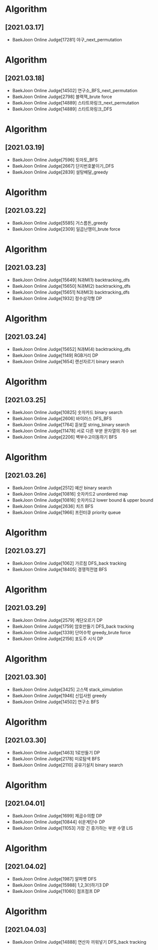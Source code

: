 # Algorithm<br>
## [2021.03.17]
* BaekJoon Online Judge[17281] 야구_next_permutation<br>
# Algorithm<br>
## [2021.03.18]
* BaekJoon Online Judge[14502] 연구소_BFS_next_permutation<br>
* BaekJoon Online Judge[2798]  블랙잭_brute force<br>
* BaekJoon Online Judge[14889] 스타트와링크_next_permutation<br>
* BaekJoon Online Judge[14889] 스타트와링크_DFS<br>
# Algorithm<br>
## [2021.03.19]
* BaekJoon Online Judge[7596] 토마토_BFS<br>
* BaekJoon Online Judge[2667] 단지번호붙이기_DFS<br>
* BaekJoon Online Judge[2839] 설탕배달_greedy<br>
# Algorithm<br>
## [2021.03.22]
* BaekJoon Online Judge[5585] 거스름돈_greedy<br>
* BaekJoon Online Judge[2309] 일곱난쟁이_brute force<br>
# Algorithm<br>
## [2021.03.23]
* BaekJoon Online Judge[15649] N과M(1) backtracking_dfs<br>
* BaekJoon Online Judge[15650] N과M(2) backtracking_dfs<br>
* BaekJoon Online Judge[15651] N과M(3) backtracking_dfs<br>
* BaekJoon Online Judge[1932]  정수삼각형 DP<br>
# Algorithm<br>
## [2021.03.24]
* BaekJoon Online Judge[15652] N과M(4) backtracking_dfs<br>
* BaekJoon Online Judge[1149]  RGB거리 DP<br>
* BaekJoon Online Judge[1654]  랜선자르기 binary search<br>
# Algorithm<br>
## [2021.03.25]
* BaekJoon Online Judge[10825] 숫자카드 binary search<br>
* BaekJoon Online Judge[2606]  바이러스 DFS_BFS<br>
* BaekJoon Online Judge[1764]  듣보잡 string_binary search<br>
* BaekJoon Online Judge[11478] 서로 다른 부분 문자열의 개수 set<br>
* BaekJoon Online Judge[2206]  벽부수고이동하기 BFS<br>
# Algorithm<br>
## [2021.03.26]
* BaekJoon Online Judge[2512]  예산 binary search<br>
* BaekJoon Online Judge[10816] 숫자카드2 unordered map<br>
* BaekJoon Online Judge[10816] 숫자카드2 lower bound & upper bound<br>
* BaekJoon Online Judge[2636]  치즈 BFS<br>
* BaekJoon Online Judge[1966]  프린터큐 priority queue<br>
# Algorithm<br>
## [2021.03.27]
* BaekJoon Online Judge[1062]  가르침 DFS_back tracking<br>
* BaekJoon Online Judge[18405] 경쟁적전염 BFS<br>
# Algorithm<br>
## [2021.03.29]
* BaekJoon Online Judge[2579]  계단오르기 DP<br>
* BaekJoon Online Judge[1759]  암호만들기 DFS_back tracking<br>
* BaekJoon Online Judge[1339]  단어수학   greedy_brute force<br>
* BaekJoon Online Judge[2156]  포도주 시식 DP<br>
# Algorithm<br>
## [2021.03.30]
* BaekJoon Online Judge[3425]  고스택 stack_simulation<br>
* BaekJoon Online Judge[1946]  신입사원 greedy<br>
* BaekJoon Online Judge[14502] 연구소 BFS<br>
# Algorithm<br>
## [2021.03.30]
* BaekJoon Online Judge[1463]  1로만들기 DP<br>
* BaekJoon Online Judge[2178]  미로탐색 BFS<br>
* BaekJoon Online Judge[2110]  공유기설치 binary search<br>
# Algorithm<br>
## [2021.04.01]
* BaekJoon Online Judge[1699]   제곱수의합 DP<br>
* BaekJoon Online Judge[10844]  쉬운계단수 DP<br>
* BaekJoon Online Judge[11053]  가장 긴 증가하는 부분 수열 LIS<br> 
# Algorithm<br>
## [2021.04.02]
* BaekJoon Online Judge[1987]   알파벳 DFS<br>
* BaekJoon Online Judge[15988]  1,2,3더하기3 DP<br>
* BaekJoon Online Judge[11060]  점프점프 DP<br>
# Algorithm<br>
## [2021.04.03]
* BaekJoon Online Judge[14888]  연산자 끼워넣기 DFS_back tracking<br>
